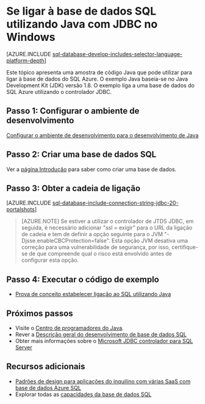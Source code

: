 <properties
    pageTitle="Se ligar à base de dados SQL utilizando Java com JDBC no Windows | Microsoft Azure"
    description="Apresenta um exemplo de código Java que pode utilizar para ligar à base de dados do SQL Azure. O exemplo utiliza JDBC e é executado no computador de cliente do Windows."
    services="sql-database"
    documentationCenter=""
    authors="LuisBosquez"
    manager="jhubbard"
    editor="genemi"/>


<tags
    ms.service="sql-database"
    ms.workload="drivers"
    ms.tgt_pltfrm="na"
    ms.devlang="java"
    ms.topic="article"
    ms.date="10/03/2016"
    ms.author="lbosq"/>


# <a name="connect-to-sql-database-by-using-java-with-jdbc-on-windows"></a>Se ligar à base de dados SQL utilizando Java com JDBC no Windows


[AZURE.INCLUDE [sql-database-develop-includes-selector-language-platform-depth](../../includes/sql-database-develop-includes-selector-language-platform-depth.md)] 


Este tópico apresenta uma amostra de código Java que pode utilizar para ligar à base de dados do SQL Azure. O exemplo Java baseia-se no Java Development Kit (JDK) versão 1.8. O exemplo liga a uma base de dados do SQL Azure utilizando o controlador JDBC.

## <a name="step-1--configure-development-environment"></a>Passo 1: Configurar o ambiente de desenvolvimento

[Configurar o ambiente de desenvolvimento para o desenvolvimento de Java](https://msdn.microsoft.com/library/mt720658.aspx)

## <a name="step-2-create-a-sql-database"></a>Passo 2: Criar uma base de dados SQL

Ver a [página Introdução](sql-database-get-started.md) para saber como criar uma base de dados.  

## <a name="step-3-get-connection-string"></a>Passo 3: Obter a cadeia de ligação

[AZURE.INCLUDE [sql-database-include-connection-string-jdbc-20-portalshots](../../includes/sql-database-include-connection-string-jdbc-20-portalshots.md)]

> [AZURE.NOTE] Se estiver a utilizar o controlador de JTDS JDBC, em seguida, é necessário adicionar "ssl = exigir" para o URL da ligação de cadeia e tem de definir a opção seguinte para o JVM "-Djsse.enableCBCProtection=false". Esta opção JVM desativa uma correção para uma vulnerabilidade de segurança, por isso, certifique-se de que compreende qual o risco está envolvido antes de configurar esta opção.

## <a name="step-4-run-sample-code"></a>Passo 4: Executar o código de exemplo

* [Prova de conceito estabelecer ligação ao SQL utilizando Java](https://msdn.microsoft.com/library/mt720656.aspx)

## <a name="next-steps"></a>Próximos passos

* Visite o [Centro de programadores do Java](/develop/java/).
* Rever a [Descrição geral do desenvolvimento de base de dados SQL](sql-database-develop-overview.md)
* Obter mais informações sobre o [Microsoft JDBC controlador para SQL Server](https://msdn.microsoft.com/library/mt484311.aspx)

## <a name="additional-resources"></a>Recursos adicionais 

* [Padrões de design para aplicações do inquilino com várias SaaS com base de dados Azure SQL](sql-database-design-patterns-multi-tenancy-saas-applications.md)
* Explorar todas as [capacidades da base de dados SQL](https://azure.microsoft.com/services/sql-database/)
